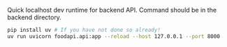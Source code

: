 Quick localhost dev runtime for backend API. Command should be in the backend directory.

```sh
pip install uv # If you have not done so already!
uv run uvicorn foodapi.api:app --reload --host 127.0.0.1 --port 8000
```
